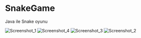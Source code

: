 # SnakeGame
Java ile Snake oyunu 









![Screenshot_1](https://user-images.githubusercontent.com/41691766/110020266-6de17780-7d3a-11eb-8795-14ec6f8f95ac.png)
![Screenshot_4](https://user-images.githubusercontent.com/41691766/110020277-6f12a480-7d3a-11eb-90a5-2c27c505fa74.png)
![Screenshot_3](https://user-images.githubusercontent.com/41691766/110020272-6f12a480-7d3a-11eb-8455-b216b3972a8d.png)
![Screenshot_2](https://user-images.githubusercontent.com/41691766/110020276-6f12a480-7d3a-11eb-972d-8d73705604f0.png)

